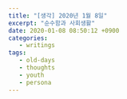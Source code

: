 ```yaml
---
title: "[생각] 2020년 1월 8일"
excerpt: "순수함과 사회생활"
date: 2020-01-08 08:50:12 +0900
categories:
   - writings
tags:
   - old-days
   - thoughts
   - youth
   - persona
---
```

